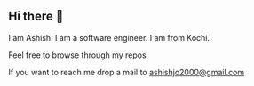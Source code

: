## Hi there 👋

I am Ashish. I am a software engineer. I am from Kochi.

Feel free to browse through my repos

If you want to reach me drop a mail to ashishjo2000@gmail.com


<!--
**Ash-jo121/Ash-jo121** is a ✨ _special_ ✨ repository because its `README.md` (this file) appears on your GitHub profile.

Here are some ideas to get you started:

- 🔭 I’m currently working on ...
- 🌱 I’m currently learning ...
- 👯 I’m looking to collaborate on ...
- 🤔 I’m looking for help with ...
- 💬 Ask me about ...
- 📫 How to reach me: ...
- 😄 Pronouns: ...
- ⚡ Fun fact: ...
-->
